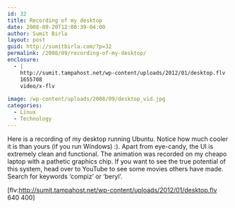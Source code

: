 ```yaml
---
id: 32
title: Recording of my desktop
date: 2008-09-20T12:00:39-04:00
author: Sumit Birla
layout: post
guid: http://sumitbirla.com/?p=32
permalink: /2008/09/recording-of-my-desktop/
enclosure:
  - |
    http://sumit.tampahost.net/wp-content/uploads/2012/01/desktop.flv
    1655708
    video/x-flv
    
image: /wp-content/uploads/2008/09/desktop_vid.jpg
categories:
  - Linux
  - Technology
---
```

Here is a recording of my desktop running Ubuntu. Notice how much cooler it is than yours (if you run Windows) :). Apart from eye-candy, the UI is extremely clean and functional. The animation was recorded on my cheapo laptop with a pathetic graphics chip. If you want to see the true potential of this system, head over to YouTube to see some movies others have made. Search for keywords &#8216;compiz&#8217; or &#8216;beryl&#8217;.

[flv:http://sumit.tampahost.net/wp-content/uploads/2012/01/desktop.flv 640 400]